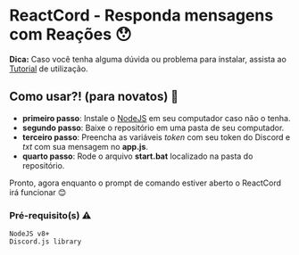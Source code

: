 # ReactCord - Responda mensagens com Reações 😯

__Dica:__ Caso você tenha alguma dúvida ou problema para instalar, assista ao [Tutorial](https://yt.be/) de utilização.

## Como usar?! (para novatos) 🤔

* __primeiro passo__: Instale o [NodeJS](https://nodejs.org/en/) em seu computador caso não o tenha.
* __segundo passo__: Baixe o repositório em uma pasta de seu computador.
* __terceiro passo__: Preencha as variáveis _token_ com seu token do Discord e _txt_ com sua mensagem no __app.js__.
* __quarto passo__: Rode o arquivo __start.bat__ localizado na pasta do repositório.

Pronto, agora enquanto o prompt de comando estiver aberto o ReactCord irá funcionar 😊

### Pré-requisito(s) ⚠

```
NodeJS v8+
Discord.js library
```
